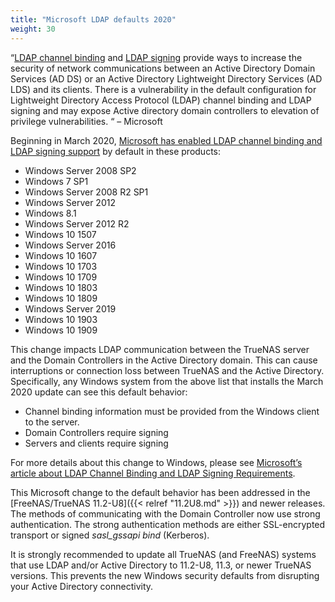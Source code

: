```yaml
---
title: "Microsoft LDAP defaults 2020"
weight: 30
---
```


“[LDAP channel binding](https://support.microsoft.com/en-us/help/4034879) and [LDAP signing](https://support.microsoft.com/en-us/help/935834) provide ways to increase the security of network communications between an Active Directory Domain Services (AD DS) or an Active Directory Lightweight Directory Services (AD LDS) and its clients. There is a vulnerability in the default configuration for Lightweight Directory Access Protocol (LDAP) channel binding and LDAP signing and may expose Active directory domain controllers to elevation of privilege vulnerabilities. “ – Microsoft

Beginning in March 2020, [Microsoft has enabled LDAP channel binding and LDAP signing support](https://support.microsoft.com/en-us/help/4520412/2020-ldap-channel-binding-and-ldap-signing-requirement-for-windows) by default in these products:

+ Windows Server 2008 SP2
+ Windows 7 SP1
+ Windows Server 2008 R2 SP1
+ Windows Server 2012
+ Windows 8.1
+ Windows Server 2012 R2
+ Windows 10 1507
+ Windows Server 2016
+ Windows 10 1607
+ Windows 10 1703
+ Windows 10 1709
+ Windows 10 1803
+ Windows 10 1809
+ Windows Server 2019
+ Windows 10 1903
+ Windows 10 1909

This change impacts LDAP communication between the TrueNAS server and the Domain Controllers in the Active Directory domain.
This can cause interruptions or connection loss between TrueNAS and the Active Directory.
Specifically, any Windows system from the above list that installs the March 2020 update can see this default behavior:

+ Channel binding information must be provided from the Windows client to the server.
+ Domain Controllers require signing
+ Servers and clients require signing

For more details about this change to Windows, please see [Microsoft’s article about LDAP Channel Binding and LDAP Signing Requirements](https://techcommunity.microsoft.com/t5/core-infrastructure-and-security/ldap-channel-binding-and-ldap-signing-requirements-march-update/ba-p/921536).

This Microsoft change to the default behavior has been addressed in the [FreeNAS/TrueNAS 11.2-U8]({{< relref "11.2U8.md" >}}) and newer releases.
The methods of communicating with the Domain Controller now use strong authentication.
The strong authentication methods are either SSL-encrypted transport or signed *sasl_gssapi bind* (Kerberos).

It is strongly recommended to update all TrueNAS (and FreeNAS) systems that use LDAP and/or Active Directory to 11.2-U8, 11.3, or newer TrueNAS versions. This prevents the new Windows security defaults from disrupting your Active Directory connectivity.
